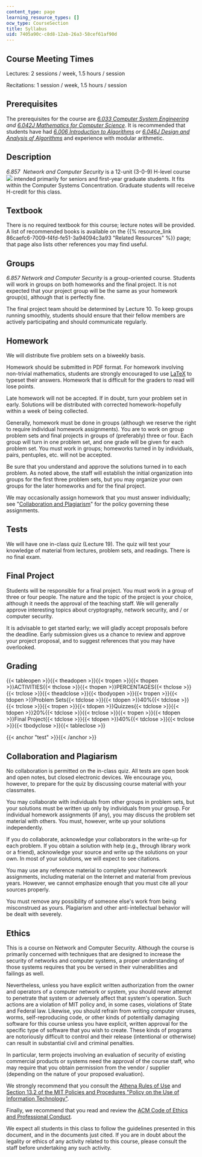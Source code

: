 ```yaml
---
content_type: page
learning_resource_types: []
ocw_type: CourseSection
title: Syllabus
uid: 7405a90c-c8d8-12ab-26a3-58cef61af90d
---
```

## Course Meeting Times

Lectures: 2 sessions / week, 1.5 hours / session

Recitations: 1 session / week, 1.5 hours / session

## Prerequisites

The prerequisites for the course are [_6.033 Computer System Engineering_](/courses/6-033-computer-system-engineering-spring-2009/) _and_ [_6.042J Mathematics for Computer Science_](/courses/6-042j-mathematics-for-computer-science-spring-2015/). It is recommended that students have had [_6.006 Introduction to Algorithms_](/courses/6-006-introduction-to-algorithms-fall-2011/) _or_ [_6.046J Design and Analysis of Algorithms_](/courses/6-046j-introduction-to-algorithms-sma-5503-fall-2005/) and experience with modular arithmetic.

## Description

_6.857_  _Network and Computer Security_ is a 12-unit (3-0-9) H-level course ![](/images/educator/icon-question-hlevel.png) intended primarily for seniors and first-year graduate students. It fits within the Computer Systems Concentration. Graduate students will receive H-credit for this class.

## Textbook

There is no required textbook for this course; lecture notes will be provided. A list of recommended books is available on the {{% resource_link 86caefc6-7009-f4fd-fe51-3a94094c3a93 "Related Resources" %}} page; that page also lists other references you may find useful.

## Groups

_6.857 Network and Computer Security_ is a group-oriented course. Students will work in groups on both homeworks and the final project. It is not expected that your project group will be the same as your homework group(s), although that is perfectly fine.

The final project team should be determined by Lecture 10. To keep groups running smoothly, students should ensure that their fellow members are actively participating and should communicate regularly.

## Homework

We will distribute five problem sets on a biweekly basis.

Homework should be submitted in PDF format. For homework involving non-trivial mathematics, students are strongly encouraged to use [LaTeX](http://www.latex-project.org/) to typeset their answers. Homework that is difficult for the graders to read will lose points.

Late homework will not be accepted. If in doubt, turn your problem set in early. Solutions will be distributed with corrected homework–hopefully within a week of being collected.

Generally, homework must be done in groups (although we reserve the right to require individual homework assignments). You are to work on group problem sets and final projects in groups of (preferably) three or four. Each group will turn in one problem set, and one grade will be given for each problem set. You must work in groups; homeworks turned in by individuals, pairs, pentuples, etc. will not be accepted.

Be sure that you understand and approve the solutions turned in to each problem. As noted above, the staff will establish the initial organization into groups for the first three problem sets, but you may organize your own groups for the later homeworks and for the final project.

We may occasionally assign homework that you must answer individually; see "[Collaboration and Plagiarism](#test)" for the policy governing these assignments.

## Tests

We will have one in-class quiz (Lecture 19). The quiz will test your knowledge of material from lectures, problem sets, and readings. There is no final exam.

## Final Project

Students will be responsible for a final project. You must work in a group of three or four people. The nature and the topic of the project is your choice, although it needs the approval of the teaching staff. We will generally approve interesting topics about cryptography, network security, and / or computer security.

It is advisable to get started early; we will gladly accept proposals before the deadline. Early submission gives us a chance to review and approve your project proposal, and to suggest references that you may have overlooked.

## Grading

{{< tableopen >}}{{< theadopen >}}{{< tropen >}}{{< thopen >}}ACTIVITIES{{< thclose >}}{{< thopen >}}PERCENTAGES{{< thclose >}}{{< trclose >}}{{< theadclose >}}{{< tbodyopen >}}{{< tropen >}}{{< tdopen >}}Problem Sets{{< tdclose >}}{{< tdopen >}}40%{{< tdclose >}}{{< trclose >}}{{< tropen >}}{{< tdopen >}}Quizzes{{< tdclose >}}{{< tdopen >}}20%{{< tdclose >}}{{< trclose >}}{{< tropen >}}{{< tdopen >}}Final Project{{< tdclose >}}{{< tdopen >}}40%{{< tdclose >}}{{< trclose >}}{{< tbodyclose >}}{{< tableclose >}}

{{< anchor "test" >}}{{< /anchor >}}

## Collaboration and Plagiarism

No collaboration is permitted on the in-class quiz. All tests are open book and open notes, but closed electronic devices. We encourage you, however, to prepare for the quiz by discussing course material with your classmates.

You may collaborate with individuals from other groups in problem sets, but your solutions must be written up only by individuals from your group. For individual homework assignments (if any), you may discuss the problem set material with others. You must, however, write up your solutions independently.

If you do collaborate, acknowledge your collaborators in the write-up for each problem. If you obtain a solution with help (e.g., through library work or a friend), acknowledge your source and write up the solutions on your own. In most of your solutions, we will expect to see citations.

You may use any reference material to complete your homework assignments, including material on the Internet and material from previous years. However, we cannot emphasize enough that you must cite all your sources properly.

You must remove any possibility of someone else's work from being misconstrued as yours. Plagiarism and other anti-intellectual behavior will be dealt with severely.

## Ethics

This is a course on Network and Computer Security. Although the course is primarily concerned with techniques that are designed to increase the security of networks and computer systems, a proper understanding of those systems requires that you be versed in their vulnerabilities and failings as well.

Nevertheless, unless you have explicit written authorization from the owner and operators of a computer network or system, you should never attempt to penetrate that system or adversely affect that system's operation. Such actions are a violation of MIT policy and, in some cases, violations of State and Federal law. Likewise, you should refrain from writing computer viruses, worms, self-reproducing code, or other kinds of potentially damaging software for this course unless you have explicit, written approval for the specific type of software that you wish to create. These kinds of programs are notoriously difficult to control and their release (intentional or otherwise) can result in substantial civil and criminal penalties.

In particular, term projects involving an evaluation of security of existing commercial products or systems need the approval of the course staff, who may require that you obtain permission from the vendor / supplier (depending on the nature of your proposed evaluation).

We strongly recommend that you consult the [Athena Rules of Use](http://ist.mit.edu/services/athena/olh/rules) and [Section 13.2 of the MIT Policies and Procedures "Policy on the Use of Information Technology"](https://policies-procedures.mit.edu/information-policies/policy-use-information-technology-resources).

Finally, we recommend that you read and review the [ACM Code of Ethics and Professional Conduct](http://www.acm.org/about/code-of-ethics).

We expect all students in this class to follow the guidelines presented in this document, and in the documents just cited. If you are in doubt about the legality or ethics of any activity related to this course, please consult the staff before undertaking any such activity.